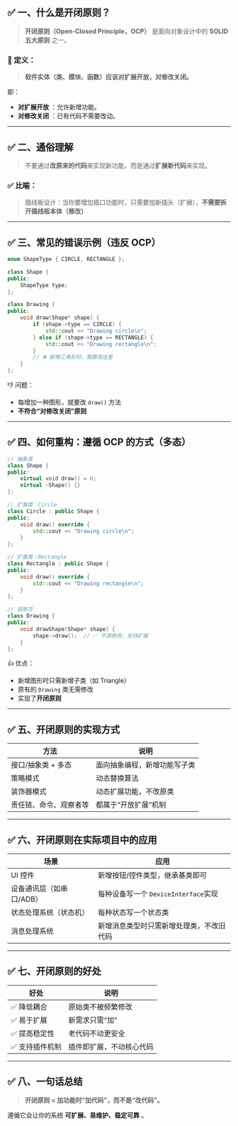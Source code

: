 ## ✅ 一、什么是开闭原则？

> **开闭原则（Open-Closed Principle，OCP）** 是面向对象设计中的 **SOLID 五大原则** 之一。

### 🌟 定义：

> **软件实体（类、模块、函数）应该对扩展开放，对修改关闭。**

即：

* **对扩展开放** ：允许新增功能。
* **对修改关闭** ：已有代码不需要改动。

---

## ✅ 二、通俗理解

> 不要通过**改原来的代码**来实现新功能，而是通过**扩展新代码**来实现。

### ✅ 比喻：

> 插线板设计：当你要增加插口功能时，只需要加新插头（扩展），**不需要拆开插线板本体（修改）**

---

## ✅ 三、常见的错误示例（违反 OCP）

```c++
enum ShapeType { CIRCLE, RECTANGLE };

class Shape {
public:
    ShapeType type;
};

class Drawing {
public:
    void draw(Shape* shape) {
        if (shape->type == CIRCLE) {
            std::cout << "Drawing circle\n";
        } else if (shape->type == RECTANGLE) {
            std::cout << "Drawing rectangle\n";
        }
        // ❌ 新增三角形时，需要改这里
    }
};

```

👎 问题：

* 每增加一种图形，就要改 `draw()` 方法
* **不符合“对修改关闭”原则**

---

## ✅ 四、如何重构：遵循 OCP 的方式（多态）

```c++
// 抽象类
class Shape {
public:
    virtual void draw() = 0;
    virtual ~Shape() {}
};

// 扩展类：Circle
class Circle : public Shape {
public:
    void draw() override {
        std::cout << "Drawing circle\n";
    }
};

// 扩展类：Rectangle
class Rectangle : public Shape {
public:
    void draw() override {
        std::cout << "Drawing rectangle\n";
    }
};

// 调用方
class Drawing {
public:
    void drawShape(Shape* shape) {
        shape->draw();  // ✅ 不用修改，支持扩展
    }
};

```

👍 优点：

* 新增图形时只需新增子类（如 Triangle）
* 原有的 `Drawing` 类无需修改
* 实现了**开闭原则**

---

## ✅ 五、开闭原则的实现方式

| 方法                   | 说明                         |
| ---------------------- | ---------------------------- |
| 接口/抽象类 + 多态     | 面向抽象编程，新增功能写子类 |
| 策略模式               | 动态替换算法                 |
| 装饰器模式             | 动态扩展功能，不改原类       |
| 责任链、命令、观察者等 | 都属于“开放扩展”机制       |

---

## ✅ 六、开闭原则在实际项目中的应用

| 场景                     | 应用                                     |
| ------------------------ | ---------------------------------------- |
| UI 控件                  | 新增按钮/控件类型，继承基类即可          |
| 设备通讯层（如串口/ADB） | 每种设备写一个 `DeviceInterface`实现   |
| 状态处理系统（状态机）   | 每种状态写一个状态类                     |
| 消息处理系统             | 新增消息类型时只需新增处理类，不改旧代码 |

---

## ✅ 七、开闭原则的好处

| 好处            | 说明                     |
| --------------- | ------------------------ |
| ✅ 降低耦合     | 原始类不被频繁修改       |
| ✅ 易于扩展     | 新需求只需“加”         |
| ✅ 提高稳定性   | 老代码不动更安全         |
| ✅ 支持插件机制 | 插件即扩展，不动核心代码 |

---

## ✅ 八、一句话总结

> **开闭原则 = 加功能时“加代码”，而不是“改代码”。**

遵循它会让你的系统 **可扩展、易维护、稳定可靠** 。
